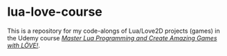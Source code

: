 # lua-love-course

This is a repository for my code-alongs of Lua/Love2D projects (games) in the Udemy course *[Master Lua Programming and Create Amazing Games with LÖVE!](https://www.udemy.com/course/lua-love)*.
